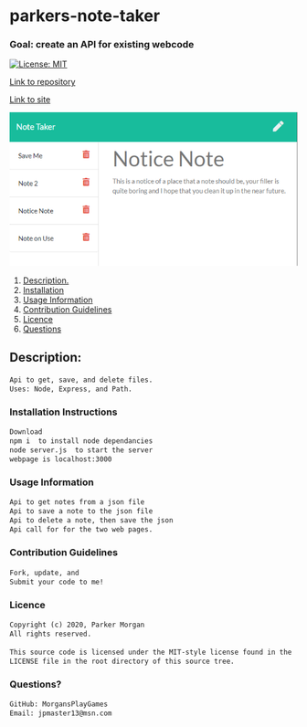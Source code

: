# parkers-note-taker

### Goal: create an API for existing webcode

[![License: MIT](https://img.shields.io/badge/License-MIT-yellow.svg)](https://opensource.org/licenses/MIT)

[Link to repository](https://github.com/MorgansPlayGames/parkers-note-taker)

[Link to site](https://parkers-note-taker.herokuapp.com/notes)

![Picture](./images/Screenshot.png)

1. [ Description. ](#description)
2. [ Installation ](#installation-instructions)
3. [ Usage Information ](#usage-information)
4. [ Contribution Guidelines ](#contribution-guidelines)
5. [ Licence ](#licence)
6. [ Questions ](#questions?)

## Description:
    Api to get, save, and delete files.
    Uses: Node, Express, and Path.

### Installation Instructions
    Download
    npm i  to install node dependancies
    node server.js  to start the server
    webpage is localhost:3000
 
### Usage Information
    Api to get notes from a json file
    Api to save a note to the json file
    Api to delete a note, then save the json
    Api call for for the two web pages.


### Contribution Guidelines
    Fork, update, and
    Submit your code to me!

### Licence 
    Copyright (c) 2020, Parker Morgan
    All rights reserved.
        
    This source code is licensed under the MIT-style license found in the
    LICENSE file in the root directory of this source tree.

### Questions?
    GitHub: MorgansPlayGames
    Email: jpmaster13@msn.com